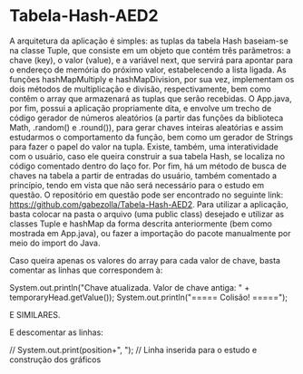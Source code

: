 # Tabela-Hash-AED2

A arquitetura da aplicação é simples: as tuplas da tabela Hash baseiam-se na classe Tuple, que consiste em um objeto que contém três parâmetros: a chave (key), o valor (value), e a variável next, que servirá para apontar para o endereço de memória do próximo valor, estabelecendo a lista ligada. As funções hashMapMultiply e hashMapDivision, por sua vez, implementam os dois métodos de multiplicação e divisão, respectivamente, bem como contêm o array que armazenará as tuplas que serão recebidas. O App.java, por fim, possui a aplicação propriamente dita, e envolve um trecho de código gerador de números aleatórios (a partir das funções da biblioteca Math, .random() e .round()), para gerar chaves inteiras aleatórias e assim estudarmos o comportamento da função, bem como um gerador de Strings para fazer o papel do valor na tupla. Existe, também, uma interatividade com o usuário, caso ele queira construir a sua tabela Hash, se localiza no código comentado dentro do laço for. Por fim, há um método de busca de chaves na tabela a partir de entradas do usuário, também comentado a princípio, tendo em vista que não será necessário para o estudo em questão.
O repositório em questão pode ser encontrado no seguinte link: https://github.com/gabezolla/Tabela-Hash-AED2. Para utilizar a aplicação, basta colocar na pasta o arquivo (uma public class) desejado e utilizar as classes Tuple e hashMap da forma descrita anteriormente (bem como mostrada em App.java), ou fazer a importação do pacote manualmente por meio do import do Java.

Caso queira apenas os valores do array para cada valor de chave, basta comentar as linhas que correspondem à:

System.out.println("Chave atualizada. Valor de chave antiga: " + temporaryHead.getValue());
System.out.println("===== Colisão! =====");

E SIMILARES.

E descomentar as linhas: 

// System.out.print(position+", "); // Linha inserida para o estudo e construção dos gráficos
